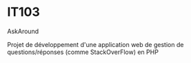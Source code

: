 # IT103
AskAround

Projet de développement d'une application web de gestion de questions/réponses (comme StackOverFlow) en PHP
